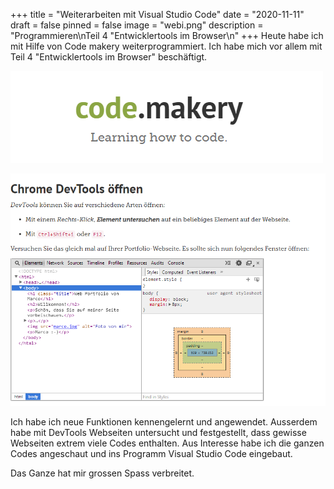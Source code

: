 +++
title = "Weiterarbeiten mit Visual Studio Code"
date = "2020-11-11"
draft = false
pinned = false
image = "webi.png"
description = "Programmieren\nTeil 4 \"Entwicklertools im Browser\n"
+++
Heute habe ich mit Hilfe von Code makery weiterprogrammiert. Ich habe mich vor allem mit Teil 4 "Entwicklertools im Browser" beschäftigt. 

![](code.png)



![](web.png)

Ich habe ich neue Funktionen kennengelernt und angewendet. Ausserdem habe mit DevTools Webseiten untersucht und festgestellt, dass gewisse Webseiten extrem viele Codes enthalten. Aus Interesse habe ich die ganzen Codes angeschaut und ins Programm Visual Studio Code eingebaut.

Das Ganze hat mir grossen Spass verbreitet.